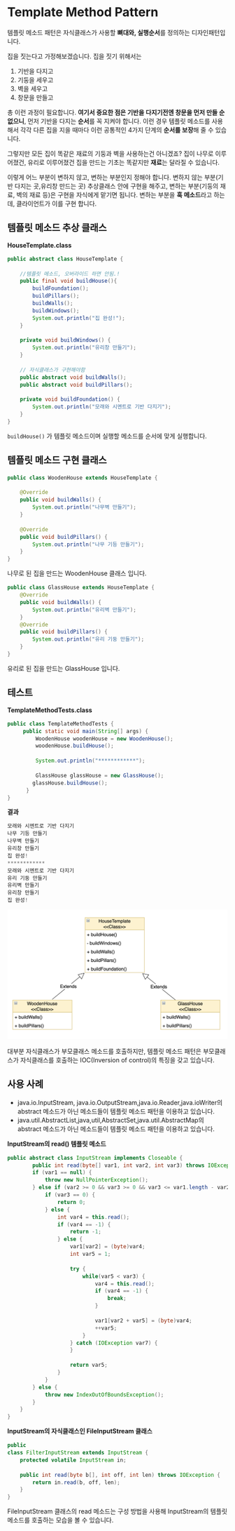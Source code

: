 # Template Method Pattern 

템플릿 메소드 패턴은 자식클래스가 사용할 **뼈대와, 실행순서**를 정의하는 디자인패턴입니다.

집을 짓는다고 가정해보겠습니다. 집을 짓기 위해서는

1. 기반을 다지고
2. 기둥을 세우고
3. 벽을 세우고
4. 창문을 만들고

총 이런 과정이 필요합니다. **여기서 중요한 점은 기반을 다지기전엔 창문을 먼저 만들 순 없으니**, 먼저 기반을 다지는 **순서**를 꼭 지켜야 합니다. 이런 경우 템플릿 메소드를 사용해서 각각 다른 집을 지을 때마다 이런 공통적인 4가지 단계의 **순서를 보장**해 줄 수 있습니다.

그렇지만 모든 집이 똑같은 재료의 기둥과 벽을 사용하는건 아니겠죠? 집이 나무로 이루어졌건, 유리로 이루어졌건 집을 만드는 기초는 똑같지만 **재료**는 달라질 수 있습니다. 

이렇게 어느 부분이 변하지 않고, 변하는 부분인지 정해야 합니다. 변하지 않는 부분(기반 다지는 곳,유리창 만드는 곳) 추상클래스 안에 구현을 해주고, 변하는 부분(기둥의 재료, 벽의 재료 등)은 구현을 자식에게 맡기면 됩니다. 변하는 부분을 **훅 메소드**라고 하는데, 클라이언트가 이를 구현 합니다.

## 템플릿 메소드 추상 클래스 

**HouseTemplate.class**

```java
public abstract class HouseTemplate {

    //템플릿 메소드, 오버라이드 하면 안됨.!
    public final void buildHouse(){
        buildFoundation();
        buildPillars();
        buildWalls();
        buildWindows();
        System.out.println("집 완성!");
    }

    private void buildWindows() {
        System.out.println("유리창 만들기");
    }

    // 자식클래스가 구현해야함
    public abstract void buildWalls();
    public abstract void buildPillars();

    private void buildFoundation() {
        System.out.println("모래와 시멘트로 기반 다지기");
    }
}
```

`buildHouse()` 가 템플릿 메소드이며 실행할 메소드를 순서에 맞게 실행합니다.



## 템플릿 메소드 구현 클래스

```java
public class WoodenHouse extends HouseTemplate {

    @Override
    public void buildWalls() {
        System.out.println("나무벽 만들기");
    }

    @Override
    public void buildPillars() {
        System.out.println("나무 기등 만들기");
    }
}
```

나무로 된 집을 만드는 WoodenHouse 클래스 입니다.

```java
public class GlassHouse extends HouseTemplate {
    @Override
    public void buildWalls() {
        System.out.println("유리벽 만들기");
    }
    @Override
    public void buildPillars() {
        System.out.println("유리 기둥 만들기");
    }
}
```

유리로 된 집을 만드는 GlassHouse 입니다.

## 테스트 

**TemplateMethodTests.class**

```java
public class TemplateMethodTests {
     public static void main(String[] args) {
         WoodenHouse woodenHouse = new WoodenHouse();
         woodenHouse.buildHouse();
       
         System.out.println("************");

         GlassHouse glassHouse = new GlassHouse();
        glassHouse.buildHouse();
      }
}
```

**결과**

```java
모래와 시멘트로 기반 다지기
나무 기등 만들기
나무벽 만들기
유리창 만들기
집 완성!
************
모래와 시멘트로 기반 다지기
유리 기둥 만들기
유리벽 만들기
유리창 만들기
집 완성!
```

![](https://github.com/DaeAkin/java-design-pattern/blob/master/docs/%ED%85%9C%ED%94%8C%EB%A6%BF%EB%A9%94%EC%86%8C%EB%93%9C%ED%8C%A8%ED%84%B4UML.png?raw=true)

대부분 자식클래스가 부모클래스 메소드를 호출하지만, 템플릿 메소드 패턴은 부모클래스가 자식클래스를 호출하는 IOC(Inversion of control)의 특징을 갖고 있습니다.

## 사용 사례

- java.io.InputStream, java.io.OutputStream,java.io.Reader,java.ioWriter의 abstract 메소드가 아닌 메소드들이 템플릿 메소드 패턴을 이용하고 있습니다.
- java.util.AbstractList,java,util,AbstractSet,java.util.AbstractMap의 abstract 메소드가 아닌 메소드들이 템플릿 메소드 패턴을 이용하고 있습니다.

**InputStream의 read() 템플릿 메소드**

```java
public abstract class InputStream implements Closeable {
	    public int read(byte[] var1, int var2, int var3) throws IOException {
        if (var1 == null) {
            throw new NullPointerException();
        } else if (var2 >= 0 && var3 >= 0 && var3 <= var1.length - var2) {
            if (var3 == 0) {
                return 0;
            } else {
                int var4 = this.read();
                if (var4 == -1) {
                    return -1;
                } else {
                    var1[var2] = (byte)var4;
                    int var5 = 1;

                    try {
                        while(var5 < var3) {
                            var4 = this.read();
                            if (var4 == -1) {
                                break;
                            }

                            var1[var2 + var5] = (byte)var4;
                            ++var5;
                        }
                    } catch (IOException var7) {
                    }

                    return var5;
                }
            }
        } else {
            throw new IndexOutOfBoundsException();
        }
    }
}
```



**InputStream의 자식클래스인 FileInputStream 클래스**

```java
public
class FilterInputStream extends InputStream {
    protected volatile InputStream in;
  
    public int read(byte b[], int off, int len) throws IOException {
        return in.read(b, off, len);
    }    
}
```

FileInputStream 클래스의 read 메소드는 구성 방법을 사용해 InputStream의 템플릿 메소드를 호출하는 모습을 볼 수 있습니다.

